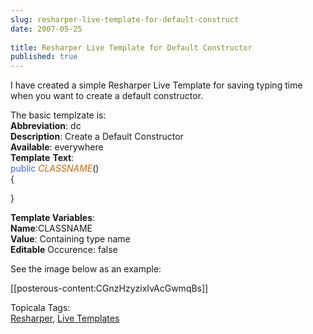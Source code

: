 ```yaml
---
slug: resharper-live-template-for-default-construct
date: 2007-05-25
 
title: Resharper Live Template for Default Constructor
published: true
---
```

I have created a simple Resharper Live Template for saving typing time when you want to create a default constructor.<p />The basic templzate is:<br /><strong>Abbreviation</strong>: dc<br /><strong>Description</strong>: Create a Default Constructor<br /><strong>Available</strong>: everywhere<br /><strong>Template</strong> <strong>Text</strong>:<br /><span style="color: #3366ff;">public</span> <span style="color: #cc6600;">$CLASSNAME$</span>()<br />{<p />}<p /><strong>Template Variables</strong>:<br /><strong>Name</strong>:CLASSNAME<br /><strong>Value</strong>: Containing type name<br /><strong>Editable</strong> Occurence: false<p />See the image below as an example:<p />[[posterous-content:CGnzHzyzixIvAcGwmqBs]]<p />Topicala Tags:<br /><a href="http://www.topicala.com/tag/Resharper">Resharper</a>, <a href="http://www.topicala.com/tag/Live%20Templates">Live Templates</a><div class="blogger-post-footer"><img class="posterous_download_image" src="https://blogger.googleusercontent.com/tracker/8109338-2184669310370624230?l=www.kinlan.co.uk%2Findex.html" height="1" alt="" width="1" /></div>

